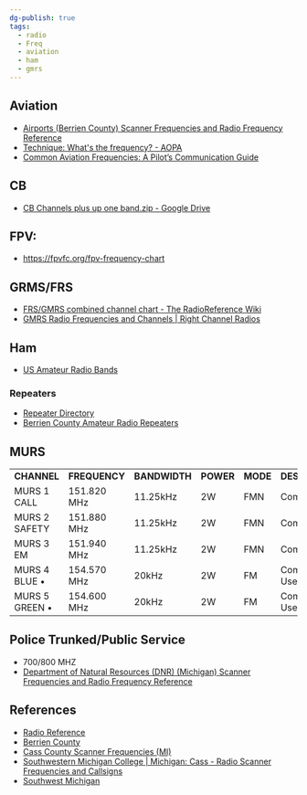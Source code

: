 ```yaml
---
dg-publish: true
tags:
  - radio
  - Freq
  - aviation
  - ham
  - gmrs
---
```

## Aviation
- [Airports (Berrien County) Scanner Frequencies and Radio Frequency Reference](https://www.radioreference.com/db/aid/7690)
- [Technique: What's the frequency? - AOPA](https://www.aopa.org/news-and-media/all-news/2018/january/pilot/technique-whats-the-frequency#:~:text=Legally%2C%20for%20air%2Dto%2D,share%20123.3%20and%20123.5%20MHz.)
- [Common Aviation Frequencies: A Pilot’s Communication Guide](https://www.pilotmall.com/blogs/news/common-aviation-frequencies-a-pilot-s-communication-guide)
## CB
- [CB Channels plus up one band.zip - Google Drive](https://drive.google.com/file/d/1O8CEfGy9_dffhHHgaO42yuPo63xomgj3/view)
## FPV:
- https://fpvfc.org/fpv-frequency-chart

## GRMS/FRS
-  [FRS/GMRS combined channel chart - The RadioReference Wiki](https://wiki.radioreference.com/index.php/FRS/GMRS_combined_channel_chart)
 - [GMRS Radio Frequencies and Channels | Right Channel Radios](https://www.rightchannelradios.com/blogs/newsletters/gmrs-radio-frequencies-and-channels)
## Ham
- [US Amateur Radio Bands](Band%20Chart%208_5%20X%2011%20Color.pdf)
### Repeaters
- [Repeater Directory](http://www.miarc.com/repeaterDir.php?parm1=Quadrant&parm2=SW)
- [Berrien County Amateur Radio Repeaters](https://www.repeaterbook.com/repeaters/location_search.php?type=county&state_id=26&loc=Berrien)

## MURS

|                |               |               |           |          |                     |
| -------------- | ------------- | ------------- | --------- | -------- | ------------------- |
| **CHANNEL**    | **FREQUENCY** | **BANDWIDTH** | **POWER** | **MODE** | **DESCRIPTION**     |
| MURS 1 CALL    | 151.820 MHz   | 11.25kHz      | 2W        | FMN      | Common Use          |
| MURS 2 SAFETY  | 151.880 MHz   | 11.25kHz      | 2W        | FMN      | Common Use          |
| MURS 3 EM      | 151.940 MHz   | 11.25kHz      | 2W        | FMN      | Common Use          |
| MURS 4 BLUE •  | 154.570 MHz   | 20kHz         | 2W        | FM       | Common Use/Blue Dot |
| MURS 5 GREEN • | 154.600 MHz   | 20kHz         | 2W        | FM       | Common Use/Blue Dot |

## Police Trunked/Public Service
- 700/800 MHZ 
- [Department of Natural Resources (DNR) (Michigan) Scanner Frequencies and Radio Frequency Reference](https://www.radioreference.com/db/aid/1325)
## References
- [Radio Reference](https://www.radioreference.com/)
- [Berrien County](https://www.radioreference.com/db/browse/ctid/1237)
- [Cass County Scanner Frequencies (MI)](http://www.interceptradio.com/slocal.php?disp=1&country=US&state=MI&county=Cass)
- [Southwestern Michigan College | Michigan: Cass - Radio Scanner Frequencies and Callsigns](https://www.scannerfrequencies.com/radio/michigan/cass/909025/WPWT498)
- [Southwest Michigan](https://www.angelfire.com/mi3/swmichiganfreq/frequencies.html#Berrien)




